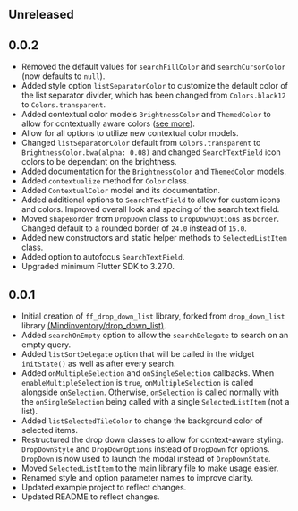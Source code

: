## Unreleased

## 0.0.2

* Removed the default values for `searchFillColor` and `searchCursorColor` (now defaults to `null`).
* Added style option `listSeparatorColor` to customize the default color of the list separator divider, which has been changed from `Colors.black12` to `Colors.transparent`.
* Added contextual color models `BrightnessColor` and `ThemedColor` to allow for contextually aware colors ([see more](README#custom-color-models)).
* Allow for all options to utilize new contextual color models.
* Changed `listSeparatorColor` default from `Colors.transparent` to `BrightnessColor.bwa(alpha: 0.08)` and changed `SearchTextField` icon colors to be dependant on the brightness.
* Added documentation for the `BrightnessColor` and `ThemedColor` models.
* Added `contextualize` method for `Color` class.
* Added `ContextualColor` model and its documentation.
* Added additional options to `SearchTextField` to allow for custom icons and colors. Improved overall look and spacing of the search text field.
* Moved `shapeBorder` from `DropDown` class to `DropDownOptions` as `border`. Changed default to a rounded border of `24.0` instead of `15.0`.
* Added new constructors and static helper methods to `SelectedListItem` class.
* Added option to autofocus `SearchTextField`.
* Upgraded minimum Flutter SDK to 3.27.0.

## 0.0.1

* Initial creation of `ff_drop_down_list` library, forked from `drop_down_list` library [(Mindinventory/drop_down_list)](https://github.com/Mindinventory/drop_down_list).
* Added `searchOnEmpty` option to allow the `searchDelegate` to search on an empty query.
* Added `listSortDelegate` option that will be called in the widget `initState()` as well as after every search.
* Added `onMultipleSelection` and `onSingleSelection` callbacks. When `enableMultipleSelection` is `true`, `onMultipleSelection` is called alongside `onSelection`. Otherwise, `onSelection` is called normally with the `onSingleSelection` being called with a single `SelectedListItem` (not a list).
* Added `listSelectedTileColor` to change the background color of selected items.
* Restructured the drop down classes to allow for context-aware styling. `DropDownStyle` and `DropDownOptions` instead of `DropDown` for options. `DropDown` is now used to launch the modal instead of `DropDownState`.
* Moved `SelectedListItem` to the main library file to make usage easier.
* Renamed style and option parameter names to improve clarity.
* Updated example project to reflect changes.
* Updated README to reflect changes.
